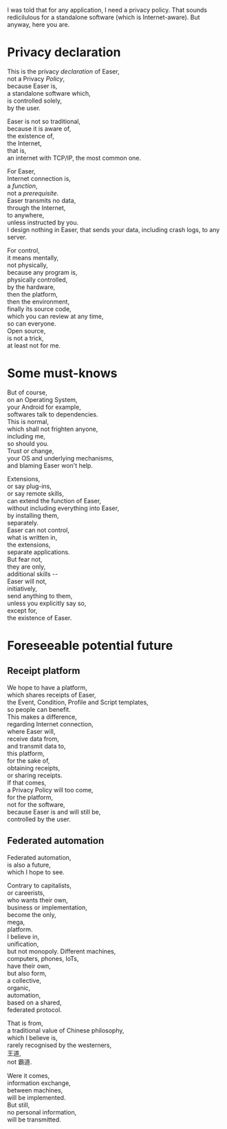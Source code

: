 I was told that for any application, I need a privacy policy. That sounds redicilulous for a standalone software (which is Internet-aware). But anyway, here you are.

Privacy declaration
======

This is the privacy *declaration* of Easer,  
not a Privacy *Policy*,  
because Easer is,  
a standalone software which,  
is controlled solely,  
by the user.  

Easer is not so traditional,  
because it is aware of,  
the existence of,  
the Internet,  
that is,  
an internet with TCP/IP, 
the most common one.  

For Easer,  
Internet connection is,  
a *function*,  
not a *prerequisite*.  
Easer transmits no data,  
through the Internet,  
to anywhere,  
unless instructed by you.  
I design nothing in Easer, 
that sends your data, 
including crash logs, 
to any server.  

For control,  
it means mentally,  
not physically,  
because any program is,  
physically controlled,  
by the hardware,  
then the platform,  
then the environment,  
finally its source code,  
which you can review at any time,  
so can everyone.  
Open source,  
is not a trick,  
at least not for me.

Some must-knows
======

But of course,  
on an Operating System,  
your Android for example,  
softwares talk to dependencies.  
This is normal,  
which shall not frighten anyone,  
including me,  
so should you.  
Trust or change,  
your OS and underlying mechanisms,  
and blaming Easer won't help.  

Extensions,  
or say plug-ins,  
or say remote skills,  
can extend the function of Easer,  
without including everything into Easer,  
by installing them,  
separately.  
Easer can not control,  
what is written in,  
the extensions,  
separate applications.  
But fear not,  
they are only,  
additional skills --  
Easer will not,  
initiatively,  
send anything to them,  
unless you explicitly say so,  
except for,  
the existence of Easer.

Foreseeable potential future
=====

Receipt platform
-----

We hope to have a platform,  
which shares receipts of Easer,  
the Event, Condition, Profile and Script templates,  
so people can benefit.  
This makes a difference,  
regarding Internet connection,  
where Easer will,  
receive data from,  
and transmit data to,  
this platform,  
for the sake of,  
obtaining receipts,  
or sharing receipts.  
If that comes,  
a Privacy Policy will too come,  
for the platform,  
not for the software,  
because Easer is and will still be,  
controlled by the user.

Federated automation
------

Federated automation,  
is also a future,  
which I hope to see.  

Contrary to capitalists,  
or careerists,  
who wants their own,  
business or implementation,  
become the only,  
mega,  
platform.  
I believe in,  
unification,  
but not monopoly. 
Different machines,  
computers, phones, IoTs,  
have their own,  
but also form,  
a collective,  
organic,  
automation,  
based on a shared,  
federated protocol.  

That is from,  
a traditional value of Chinese philosophy,  
which I believe is,  
rarely recognised by the westerners,  
王道,  
not 霸道.  

Were it comes,  
information exchange,  
between machines,  
will be implemented.  
But still,  
no personal information,  
will be transmitted.
